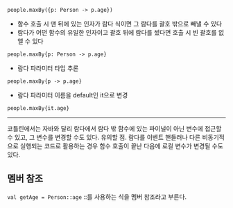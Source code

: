 ```people.maxBy({p: Person -> p.age})```

- 함수 호출 시 맨 뒤에 있는 인자가 람다 식이면 그 람다를 괄호 밖으로 빼낼 수 있다
- 람다가 어떤 함수의 유일한 인자이고 괄호 뒤에 람다를 썼다면 호출 시 빈 괄호를 없앨 수 있다

```people.maxBy{p: Person -> p.age}```

- 람다 파라미터 타입 추론

```people.maxBy{p -> p.age}```

- 람다 파라미터 이름을 default인 it으로 변경

```people.maxBy{it.age}```

---

코틀린에서는 자바와 달리 람다에서 람다 밖 함수에 있는 파이널이 아닌 변수에 접근할 수 있고, 그 변수를 변경할 수도 있다.
유의할 점.
람다를 이벤트 핸들러나 다른 비동기적으로 실행되는 코드로 활용하는 경우 함수 호출이 끝난 다음에 로컬 변수가 변경될 수도 있다.


## 멤버 참조
```val getAge = Person::age```
::를 사용하는 식을 멤버 참조라고 부른다.


